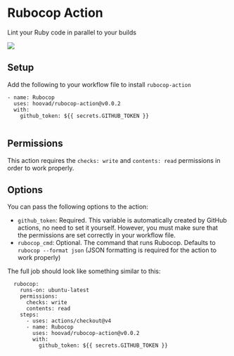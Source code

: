 # Rubocop Action

Lint your Ruby code in parallel to your builds

![](screenshots/annotations.png)


## Setup

Add the following to your workflow file to install `rubocop-action`

```
- name: Rubocop
  uses: hoovad/rubocop-action@v0.0.2
  with:
    github_token: ${{ secrets.GITHUB_TOKEN }}
    
```

## Permissions

This action requires the `checks: write` and `contents: read` permissions in order to work properly.

## Options

You can pass the following options to the action:

- `github_token`: Required. This variable is automatically created by GitHub actions, no need to set it yourself. However, you must make sure that the permissions are set correctly in your workflow file.
- `rubocop_cmd`: Optional. The command that runs Rubocop. Defaults to `rubocop --format json` (JSON formatting is required for the action to work properly)

The full job should look like something similar to this:

```
  rubocop:
    runs-on: ubuntu-latest
    permissions:
      checks: write
      contents: read
    steps:
      - uses: actions/checkout@v4
      - name: Rubocop
        uses: hoovad/rubocop-action@v0.0.2
        with:
          github_token: ${{ secrets.GITHUB_TOKEN }}
```